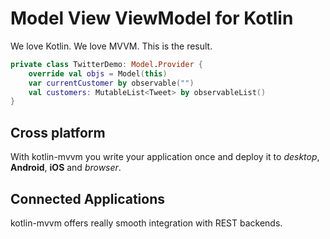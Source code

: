 # Model View ViewModel for Kotlin

We love Kotlin. We love MVVM. This is the result.

```kotlin
private class TwitterDemo: Model.Provider {
    override val objs = Model(this)
    var currentCustomer by observable("")
    val customers: MutableList<Tweet> by observableList()
}
```

## Cross platform

With kotlin-mvvm you write your application once and deploy it to *desktop*, **Android**, **iOS** and *browser*.

## Connected Applications

kotlin-mvvm offers really smooth integration with REST backends.
